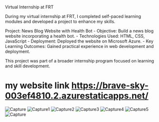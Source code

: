 Virtual Internship at FRT

During my virtual internship at FRT, I completed self-paced learning modules and developed a project to enhance my skills.

Project: News Blog Website with Health Bot
    - Objective: Build a news blog website incorporating a health bot.
    - Technologies Used: HTML, CSS, JavaScript
    - Deployment: Deployed the website on Microsoft Azure.
    - Key Learning Outcomes: Gained practical experience in web development and deployment.

This project was part of a broader internship program focused on learning and skill development.

# my website link https://brave-sky-003ef4810.2.azurestaticapps.net/
![Capture](https://user-images.githubusercontent.com/126075078/230358634-cf3c1467-e273-4249-a911-a33696855bb0.PNG)
![Capture1](https://user-images.githubusercontent.com/126075078/230358706-aada5dca-d20b-4c29-b91e-9a0be64293a6.PNG)
![Capture2](https://user-images.githubusercontent.com/126075078/230358736-033f1629-c44e-47df-8294-cd2132fe5de8.PNG)
![Capture3](https://user-images.githubusercontent.com/126075078/230358779-3e9708d3-7089-4371-b751-9d31d14036b1.PNG)
![Capture4](https://user-images.githubusercontent.com/126075078/230358808-5401af9c-f01f-4b9b-ad2e-ef321c2075fc.PNG)
![Capture5](https://user-images.githubusercontent.com/126075078/230359215-1daf04e8-6da3-4286-acb0-02553fb99f13.PNG)
![Capture](https://user-images.githubusercontent.com/126075078/232766114-972820fe-5d11-4e6f-885b-67018d77e5cf.PNG)
